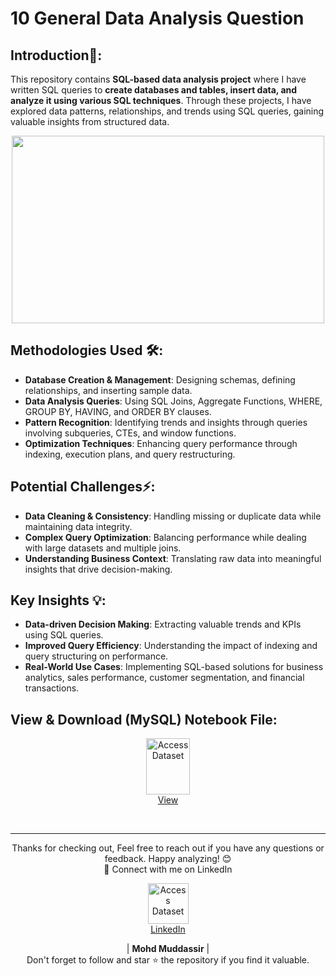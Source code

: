 # 10 General Data Analysis Question

## Introduction📌: 
This repository contains **SQL-based data analysis project** where I have written SQL queries to **create databases and tables, insert data, and analyze it using various SQL techniques**. Through these projects, I have explored data patterns, relationships, and trends using SQL queries, gaining valuable insights from structured data.


<div align="center">
    <img src="https://media.licdn.com/dms/image/D4E12AQGasm2RHShsnA/article-cover_image-shrink_600_2000/0/1681097763151?e=2147483647&v=beta&t=7ssrfeCrpKZ1QVMgEt19SHAhVS0QBbLovWxSp-nm5sU" width="500px" height="300px">
</div> 

## Methodologies Used 🛠️:
- **Database Creation & Management**: Designing schemas, defining relationships, and inserting sample data.
- **Data Analysis Queries**: Using SQL Joins, Aggregate Functions, WHERE, GROUP BY, HAVING, and ORDER BY clauses.
- **Pattern Recognition**: Identifying trends and insights through queries involving subqueries, CTEs, and window functions.
- **Optimization Techniques**: Enhancing query performance through indexing, execution plans, and query restructuring.

## Potential Challenges⚡:
- **Data Cleaning & Consistency**: Handling missing or duplicate data while maintaining data integrity.
- **Complex Query Optimization**: Balancing performance while dealing with large datasets and multiple joins.
- **Understanding Business Context**: Translating raw data into meaningful insights that drive decision-making.

## Key Insights 💡:
- **Data-driven Decision Making**: Extracting valuable trends and KPIs using SQL queries.
- **Improved Query Efficiency**: Understanding the impact of indexing and query structuring on performance.
- **Real-World Use Cases**: Implementing SQL-based solutions for business analytics, sales performance, customer segmentation, and financial transactions.
  
## View & Download (MySQL) Notebook File:

<p align="center">
    <a href="https://github.com/mohd-muddassir99/SQL-Projects/blob/d524230396a3dde1b3cd3be6e59c226889936648/10%20General%20Data%20Analysis%20Question/10%20questions%20by%20sir.sql">
        <img src="https://miro.medium.com/v2/resize:fit:900/0*hM4PQP9yoePYv-RB.png" width="70px" height="90px" alt="Access Dataset"><br>
        View
    </a>
</p> <br>

---

<div align="center">
Thanks for checking out, Feel free to reach out if you have any questions or feedback. Happy analyzing! 😊<br>
 🔗 Connect with me on LinkedIn 
 
  <p align="center">
    <a href="https://www.linkedin.com/in/mohd-muddassir99/">
        <img src="https://upload.wikimedia.org/wikipedia/commons/thumb/c/ca/LinkedIn_logo_initials.png/640px-LinkedIn_logo_initials.png" width="65px" alt="Access Dataset"><br>
        LinkedIn
    </a>

   | **Mohd Muddassir** | </a> <br>
Don't forget to follow and star ⭐ the repository if you find it valuable.
</div>
